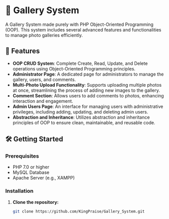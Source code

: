 # 📸 Gallery System

A Gallery System made purely with PHP Object-Oriented Programming (OOP). This system includes several advanced features and functionalities to manage photo galleries efficiently.

## 🚀 Features

- **OOP CRUD System**: Complete Create, Read, Update, and Delete operations using Object-Oriented Programming principles.
- **Administrator Page**: A dedicated page for administrators to manage the gallery, users, and comments.
- **Multi-Photo Upload Functionality**: Supports uploading multiple photos at once, streamlining the process of adding new images to the gallery.
- **Comment Section**: Allows users to add comments to photos, enhancing interaction and engagement.
- **Admin Users Page**: An interface for managing users with administrative privileges, including adding, updating, and deleting admin users.
- **Abstraction and Inheritance**: Utilizes abstraction and inheritance principles of OOP to ensure clean, maintainable, and reusable code.

## 🛠️ Getting Started

### Prerequisites

- PHP 7.0 or higher
- MySQL Database
- Apache Server (e.g., XAMPP)

### Installation

1. **Clone the repository:**
   ```bash
   git clone https://github.com/KingPraise/Gallery_System.git

